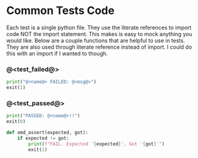 # Common Tests Code

Each test is a single python file. They use the literate references to import code NOT the import statement. This makes is easy to mock anything you would like. Below are a couple functions that are helpful to use in tests. They are also used through literate reference instead of import. I could do this with an import if I wanted to though.

### @<test_failed@>

```python {name=test_failed}
print("@<name@> FAILED: @<msg@>")
exit(1)
```

### @<test_passed@>

```python {name=test_passed}
print("PASSED: @<name@>!!")
exit(0)
```

```python {name=omd_assert}
def omd_assert(expected, got):
    if expected != got:
        print(f"FAIL. Expected '{expected}', Got '{got}'")
        exit(1)
```
